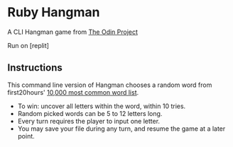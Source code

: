 # Ruby Hangman
A CLI Hangman game from [The Odin Project](https://www.theodinproject.com/lessons/ruby-hangman)

Run on [replit]

## Instructions

This command line version of Hangman chooses a random word from first20hours' [10,000 most common word list](https://github.com/first20hours/google-10000-english).

* To win: uncover all letters within the word, within 10 tries.
* Random picked words can be 5 to 12 letters long.
* Every turn requires the player to input one letter.
* You may save your file during any turn, and resume the game at a later point.
